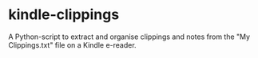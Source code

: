 # kindle-clippings
A Python-script to extract and organise clippings and notes from the "My Clippings.txt" file on a Kindle e-reader.
